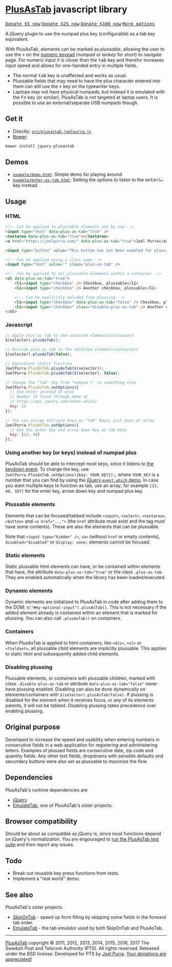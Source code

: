 # [PlusAsTab](https://joelpurra.com/projects/plusastab/) javascript library

<p class="donate">
  <a href="https://joelpurra.com/donate/proceed/?amount=5&currency=usd"><kbd>Donate $5 now</kbd></a>
  <a href="https://joelpurra.com/donate/proceed/?amount=25&currency=usd"><kbd>Donate $25 now</kbd></a>
  <a href="https://joelpurra.com/donate/proceed/?amount=100&currency=usd&invoice=true"><kbd>Donate $100 now</kbd></a>
  <a href="https://joelpurra.com/donate/"><kbd>More options</kbd></a>
</p>

A jQuery plugin to use the numpad plus key (configurable) as a tab key equivalent.

With PlusAsTab, elements can be marked as *plussable*, allowing the user to use the <kbd>+</kbd> on the  [numeric keypad](https://en.wikipedia.org/wiki/Numeric_keypad) (*numpad* or *tenkey* for short) to navigate page. For numeric input it is closer than the <kbd>tab</kbd> key and therefor increases input speed and allows for one-handed entry in multiple fields.

- The normal <kbd>tab</kbd> key is unaffected and works as usual.
- Plussable fields that may need to have the plus character entered into them can still use the <kbd>+</kbd> key on the typewriter keys.
- Laptops may not have physical numpads, but instead it is emulated with the <kbd>Fn</kbd> key (or similar). PlusAsTab is not targeted at laptop users. It is possible to use an external/separate USB numpads though.



## Get it

- Directly: [`src/plusastab.joelpurra.js`](src/plusastab.joelpurra.js)
- [Bower](https://bower.io/):

```bash
bower install jquery-plusastab
```



## Demos

- [`example/demo.html`](https://joelpurra.com/projects/plusastab/docs/example/demo.html): Simple demo for playing around.
- [`example/enter-as-tab.html`](https://joelpurra.com/projects/plusastab/docs/example/enter-as-tab.html): Setting the options to listen to the <kbd>enter</kbd>/<kbd>&crarr;</kbd> key instead.



## Usage

### HTML

```html
<!-- Can be applied to plussable elements one by one -->
<input type="text" data-plus-as-tab="true" />
<textarea data-plus-as-tab="true"></textarea>
<a href="https://joelpurra.com/" data-plus-as-tab="true">Joel Purra</a>

<input type="button" value="This button has not been enabled for plussing" />

<!-- Can be applied using a class name -->
<input type="text" value="" class="plus-as-tab" />

<!-- Can be applied to all plussable elements within a container -->
<ol data-plus-as-tab="true">
	<li><input type="checkbox" /> Checkbox, plussable</li>
	<li><input type="checkbox" /> Another checkbox, plussable</li>

	<!-- Can be explicitly exluded from plussing -->
	<li><input type="checkbox" data-plus-as-tab="false" /> Checkbox, plussing disabled</li>
	<li><input type="checkbox" class="disable-plus-as-tab" /> Another checkbox, plussing disabled</li>
</ol>
```



### Javascript

```javascript
// Apply plus as tab to the selected elements/containers
$(selector).plusAsTab();

// Exclude plus as tab to the selected elements/containers
$(selector).plusAsTab(false);

// Equivalent static function
JoelPurra.PlusOnTab.plusAsTab($(selector));
JoelPurra.PlusOnTab.plusAsTab($(selector), false);

// Change the "tab" key from "numpad +" to something else
JoelPurra.PlusAsTab.setOptions({
  // Use enter instead of plus
  // Number 13 found through demo at
  // https://api.jquery.com/event.which/
  key: 13
});

// You can assign multiple keys as "tab" keys; just pass an array
JoelPurra.PlusAsTab.setOptions({
  // Use the enter key and arrow down key as tab keys
  key: [13, 40]
});
```



### Using another key (or keys) instead of numpad plus

PlusAsTab should be able to intercept most keys, since it listens to [the keydown event](https://api.jquery.com/keydown/). To change the key, use `JoelPurra.PlusAsTab.setOptions({key: YOUR_KEY});`, where `YOUR_KEY` is a number that you can find by using the [jQuery `event.which` demo](https://api.jquery.com/event.which/). In case you want multiple keys to function as tab, use an array; for example `[13, 40, 107]` for the enter key, arrow down key and numpad plus key.



### Plussable elements

Elements that can be focused/tabbed include `<input>`, `<select>`, `<textarea>`, `<button>` and `<a href="...">` (the `href` attribute must exist and the tag must have some contents). These are also the elements that can be plussable.

Note that `<input type="hidden" />`, `<a>` (without `href` or empty contents), `disabled="disabled"` or `display: none;` elements cannot be focused.



### Static elements

Static plussable html elements can have, or be contained within elements that have, the attribute `data-plus-as-tab="true"` or the class `.plus-as-tab`. They are enabled automatically when the library has been loaded/executed.



### Dynamic elements

Dynamic elements are initialized to PlusAsTab in code after adding them to the DOM; `$("#my-optional-input").plusAsTab()`. This is not necessary if the added element already is contained within an element that is marked for plussing. You can also call `.plusAsTab()` on containers.



### Containers

When PlusAsTab is applied to html containers, like `<div>`, `<ul>` or `<fieldset>`, all plussable child elements are implicitly plussable. This applies to static html and subsequently added child elements.



### Disabling plussing

Plussable elements, or containers with plussable children, marked with class `.disable-plus-as-tab` or attribute `data-plus-as-tab="false"` never have plussing enabled. Disabling can also be done dynamically on elements/containers with `$(selector).plusAsTab(false)`. If plussing is disabled for the element when it receives focus, or any of its elements parents, it will not be tabbed. Disabling plussing takes precedence over enabling plussing.



## Original purpose

Developed to increase the speed and usability when entering numbers in consecutive fields in a web application for registering and administering letters. Examples of plussed fields are consecutive date, zip code and quantity fields. Any other text fields, dropdowns with sensible defaults and secondary buttons were also set as plussable to maximize the flow.



## Dependencies

PlusAsTab's runtime dependencies are

- [jQuery](https://jquery.com/)
- [EmulateTab](https://github.com/joelpurra/emulatetab), one of PlusAsTab's sister projects.



## Browser compatibility

Should be about as compatible as jQuery is, since most functions depend on jQuery's normalization. You are engouraged to [run the PlusAsTab test suite](https://joelpurra.com/projects/plusastab/docs/test/) and then report any issues.



## Todo

- Break out reusable key press functions from tests.
- Implement a "real world" demo.



## See also

PlusAsTab's sister projects.

- [SkipOnTab](https://github.com/joelpurra/skipontab) - speed up form filling by skipping some fields in the forward tab order.
- [EmulateTab](https://github.com/joelpurra/emulatetab) - the tab emulator used by both SkipOnTab and PlusAsTab.



---



[PlusAsTab](https://joelpurra.com/projects/plusastab/) copyright &copy; 2011, 2012, 2013, 2014, 2015, 2016, 2017 The Swedish Post and Telecom Authority (PTS). All rights reserved. Released under the BSD license. Developed for PTS by [Joel Purra](https://joelpurra.com/). [Your donations are appreciated!](https://joelpurra.com/donate/)
